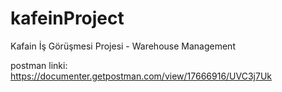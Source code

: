 # kafeinProject
Kafain İş Görüşmesi Projesi - Warehouse Management




postman linki: https://documenter.getpostman.com/view/17666916/UVC3j7Uk
